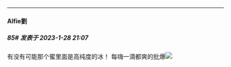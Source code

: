 
*****

####  Alfie劉  
##### 85#       发表于 2023-1-28 21:07

有没有可能那个蜜里面是高纯度的冰！
每嗨一滴都爽的批爆<img src="https://static.saraba1st.com/image/smiley/face2017/050.png" referrerpolicy="no-referrer">

